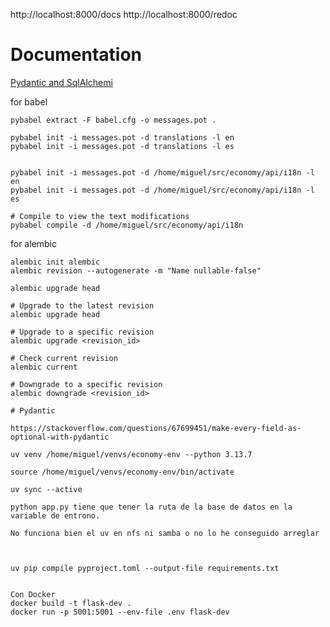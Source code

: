 http://localhost:8000/docs
http://localhost:8000/redoc

# Documentation

[Pydantic and SqlAlchemi](https://medium.com/@melthaw/using-pydantic-for-data-validation-with-sqlalchemy-b15e4497cfb4)

for babel

```
pybabel extract -F babel.cfg -o messages.pot .

pybabel init -i messages.pot -d translations -l en
pybabel init -i messages.pot -d translations -l es


pybabel init -i messages.pot -d /home/miguel/src/economy/api/i18n -l en
pybabel init -i messages.pot -d /home/miguel/src/economy/api/i18n -l es

# Compile to view the text modifications
pybabel compile -d /home/miguel/src/economy/api/i18n

```

for alembic

 ```
 alembic init alembic
 alembic revision --autogenerate -m "Name nullable-false" 

 alembic upgrade head

 # Upgrade to the latest revision
alembic upgrade head

# Upgrade to a specific revision
alembic upgrade <revision_id>

# Check current revision
alembic current

# Downgrade to a specific revision
alembic downgrade <revision_id>

# Pydantic

https://stackoverflow.com/questions/67699451/make-every-field-as-optional-with-pydantic

uv venv /home/miguel/venvs/economy-env --python 3.13.7

source /home/miguel/venvs/economy-env/bin/activate

uv sync --active

python app.py tiene que tener la ruta de la base de datos en la variable de entrono.

No funciona bien el uv en nfs ni samba o no lo he conseguido arreglar



uv pip compile pyproject.toml --output-file requirements.txt  


Con Docker
docker build -t flask-dev .
docker run -p 5001:5001 --env-file .env flask-dev
